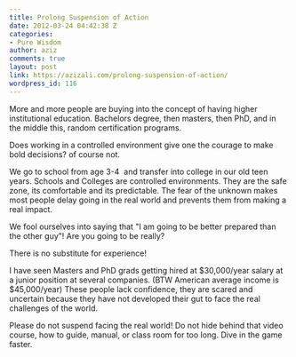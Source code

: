 ```yaml
---
title: Prolong Suspension of Action
date: 2012-03-24 04:42:38 Z
categories:
- Pure Wisdom
author: aziz
comments: true
layout: post
link: https://azizali.com/prolong-suspension-of-action/
wordpress_id: 116
---
```


More and more people are buying into the concept of having higher institutional education. Bachelors degree, then masters, then PhD, and in the middle this, random certification programs.

Does working in a controlled environment give one the courage to make bold decisions? of course not.

We go to school from age 3-4  and transfer into college in our old teen years. Schools and Colleges are controlled environments. They are the safe zone, its comfortable and its predictable. The fear of the unknown makes most people delay going in the real world and prevents them from making a real impact.

We fool ourselves into saying that "I am going to be better prepared than the other guy"! Are you going to be really?

There is no substitute for experience!

I have seen Masters and PhD grads getting hired at $30,000/year salary at a junior position at several companies. (BTW American average income is $45,000/year) These people lack confidence, they are scared and uncertain because they have not developed their gut to face the real challenges of the world.

Please do not suspend facing the real world! Do not hide behind that video course, how to guide, manual, or class room for too long. Dive in the game faster.
